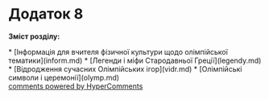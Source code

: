 <div id="hypercomments_widget" class="js-hypercomments-widget invisible"></div>

# Додаток 8

<p><b>Зміст розділу:</b></p>
* [Інформація для вчителя фізичної культури щодо олімпійської тематики](inform.md)
* [Легенди і міфи Стародавньої Греції](legendy.md)
* [Відродження сучасних Олімпійських ігор](vidr.md)
* [Олімпійські символи і церемонії](olymp.md)


<div class="js-hypercomments-container">
<a href="http://hypercomments.com" class="hc-link" title="comments widget">comments powered by HyperComments</a>
</div>